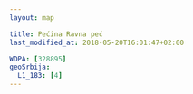 ```yaml
---
layout: map

title: Pećina Ravna peć
last_modified_at: 2018-05-20T16:01:47+02:00

WDPA: [328895]
geoSrbija:
  L1_183: [4]
---
```

